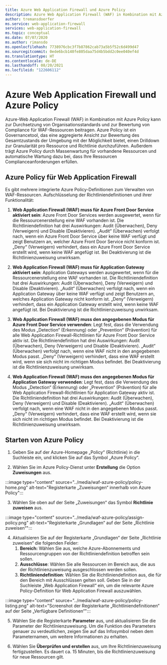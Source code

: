 ```yaml
---
title: Azure Web Application Firewall und Azure Policy
description: Azure Web Application Firewall (WAF) in Kombination mit Azure Policy kann dabei helfen, organisatorische Standards durchzusetzen und die Einhaltung von Richtlinien für WAF-Ressourcen zu bewerten.
author: tremansdoerfer
ms.service: web-application-firewall
services: web-application-firewall
ms.topic: conceptual
ms.date: 07/07/2020
ms.author: rimansdo
ms.openlocfilehash: 7738976cbc3f7b87862cab73a5b5f52c6d499d47
ms.sourcegitcommit: 0ede6bcb140fe805daa75d4b5bdd2c0ee040ef4d
ms.translationtype: HT
ms.contentlocale: de-DE
ms.lasthandoff: 08/20/2021
ms.locfileid: "122606112"
---
```

# <a name="azure-web-application-firewall-and-azure-policy"></a>Azure Web Application Firewall und Azure Policy

Azure-Web Application Firewall (WAF) in Kombination mit Azure Policy kann zur Durchsetzung von Organisationsstandards und zur Bewertung von Compliance für WAF-Ressourcen beitragen. Azure Policy ist ein Governancetool, das eine aggregierte Ansicht zur Bewertung des Gesamtzustands der Umgebung mit der Möglichkeit bietet, einen Drilldown zur Granularität pro Ressource und Richtlinie durchzuführen. Außerdem trägt Azure Policy durch Massenwartung für vorhandene Ressourcen und automatische Wartung dazu bei, dass Ihre Ressourcen Complianceanforderungen erfüllen.

## <a name="azure-policy-for-web-application-firewall"></a>Azure Policy für Web Application Firewall

Es gibt mehrere integrierte Azure Policy-Definitionen zum Verwalten von WAF-Ressourcen. Aufschlüsselung der Richtliniendefinitionen und ihrer Funktionalität:

1. **Web Application Firewall (WAF) muss für Azure Front Door Service aktiviert sein**: Azure Front Door Services werden ausgewertet, wenn für die Ressourcenerstellung eine WAF vorhanden ist. Die Richtliniendefinition hat drei Auswirkungen: Audit (Überwachen), Deny (Verweigern) und Disable (Deaktivieren). „Audit“ (Überwachen) verfolgt nach, wenn ein Azure Front Door Service über keine WAF verfügt und zeigt Benutzern an, welcher Azure Front Door Service nicht konform ist. „Deny“ (Verweigern) verhindert, dass ein Azure Front Door Service erstellt wird, wenn keine WAF angefügt ist. Bei Deaktivierung ist die Richtlinienzuweisung unwirksam.

2. **Web Application Firewall (WAF) muss für Application Gateway aktiviert sein**: Application Gateways werden ausgewertet, wenn für die Ressourcenerstellung eine WAF vorhanden ist. Die Richtliniendefinition hat drei Auswirkungen: Audit (Überwachen), Deny (Verweigern) und Disable (Deaktivieren). „Audit“ (Überwachen) verfolgt nach, wenn ein Application Gateway über keine WAF verfügt und zeigt Benutzern an, welches Application Gateway nicht konform ist. „Deny“ (Verweigern) verhindert, dass ein Application Gateway erstellt wird, wenn keine WAF angefügt ist. Bei Deaktivierung ist die Richtlinienzuweisung unwirksam.

3. **Web Application Firewall (WAF) muss den angegebenen Modus für Azure Front Door Service verwenden**: Legt fest, dass die Verwendung des Modus „Detection“ (Erkennung) oder „Prevention“ (Prävention) für alle Web Application Firewall-Richtlinien für Azure Front Door Service aktiv ist. Die Richtliniendefinition hat drei Auswirkungen: Audit (Überwachen), Deny (Verweigern) und Disable (Deaktivieren). „Audit“ (Überwachen) verfolgt nach, wenn eine WAF nicht in den angegebenen Modus passt. „Deny“ (Verweigern) verhindert, dass eine WAF erstellt wird, wenn sie sich nicht im richtigen Modus befindet. Bei Deaktivierung ist die Richtlinienzuweisung unwirksam.

4. **Web Application Firewall (WAF) muss den angegebenen Modus für Application Gateway verwenden**: Legt fest, dass die Verwendung des Modus „Detection“ (Erkennung) oder „Prevention“ (Prävention) für alle Web Application Firewall-Richtlinien für Application Gateway aktiv ist. Die Richtliniendefinition hat drei Auswirkungen: Audit (Überwachen), Deny (Verweigern) und Disable (Deaktivieren). „Audit“ (Überwachen) verfolgt nach, wenn eine WAF nicht in den angegebenen Modus passt. „Deny“ (Verweigern) verhindert, dass eine WAF erstellt wird, wenn sie sich nicht im richtigen Modus befindet. Bei Deaktivierung ist die Richtlinienzuweisung unwirksam.

## <a name="launch-an-azure-policy"></a>Starten von Azure Policy

1.  Geben Sie auf der Azure-Homepage „Policy“ (Richtlinie) in die Suchleiste ein, und klicken Sie auf das Symbol „Azure Policy“.

2.  Wählen Sie im Azure Policy-Dienst unter **Erstellung** die Option **Zuweisungen** aus.

:::image type="content" source="../media/waf-azure-policy/policy-home.png" alt-text="Registerkarte „Zuweisungen“ innerhalb von Azure Policy":::

3.  Wählen Sie oben auf der Seite „Zuweisungen“ das Symbol **Richtlinie zuweisen** aus.

:::image type="content" source="../media/waf-azure-policy/assign-policy.png" alt-text="Registerkarte „Grundlagen“ auf der Seite „Richtlinie zuweisen“":::

4.  Aktualisieren Sie auf der Registerkarte „Grundlagen“ der Seite „Richtlinie zuweisen“ die folgenden Felder:
    1.  **Bereich:** Wählen Sie aus, welche Azure-Abonnements und Ressourcengruppen von der Richtliniendefinition betroffen sein sollen.
    2.  **Ausschlüsse**: Wählen Sie alle Ressourcen im Bereich aus, die aus der Richtlinienzuweisung ausgeschlossen werden sollen.
    3.  **Richtliniendefinition**: Wählen Sie die Richtliniendefinition aus, die für den Bereich mit Ausschlüssen gelten soll. Geben Sie in der Suchleiste „Web Application Firewall“ ein, um die relevante Azure Policy-Definition für Web Application Firewall auszuwählen.

:::image type="content" source="../media/waf-azure-policy/policy-listing.png" alt-text="Screenshot der Registerkarte „Richtliniendefinitionen“ auf der Seite „Verfügbare Definitionen“":::

5.  Wählen Sie die Registerkarte **Parameter** aus, und aktualisieren Sie die Parameter der Richtlinienzuweisung. Um die Funktion des Parameters genauer zu verdeutlichen, zeigen Sie auf das Infosymbol neben dem Parameternamen, um weitere Informationen zu erhalten.

6.  Wählen Sie **Überprüfen und erstellen** aus, um Ihre Richtlinienzuweisung fertigzustellen. Es dauert ca. 15 Minuten, bis die Richtlinienzuweisung für neue Ressourcen gilt.
